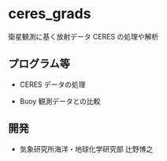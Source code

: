 ceres_grads
========

衛星観測に基く放射データ CERES の処理や解析


プログラム等
-------

  * CERES データの処理

  * Buoy 観測データとの比較


開発
--------

  * 気象研究所海洋・地球化学研究部 辻野博之
